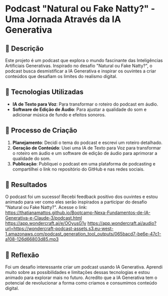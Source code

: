 # Podcast "Natural ou Fake Natty?" - Uma Jornada Através da IA Generativa

## 📒 Descrição
Este projeto é um podcast que explora o mundo fascinante das Inteligências Artificiais Generativas. Inspirado no desafio "Natural ou Fake Natty?", o podcast busca desmistificar a IA Generativa e inspirar os ouvintes a criar conteúdos que desafiam os limites do realismo digital.

## 🤖 Tecnologias Utilizadas
- **IA de Texto para Voz**: Para transformar o roteiro do podcast em áudio.
- **Software de Edição de Áudio**: Para ajustar a qualidade do som e adicionar música de fundo e efeitos sonoros.

## 🧐 Processo de Criação
1. **Planejamento**: Decidi o tema do podcast e escrevi um roteiro detalhado.
2. **Geração de Conteúdo**: Usei uma IA de Texto para Voz para transformar o roteiro em áudio e um software de edição de áudio para aprimorar a qualidade do som.
3. **Publicação**: Publiquei o podcast em uma plataforma de podcasting e compartilhei o link no repositório do GitHub e nas redes sociais.

## 🚀 Resultados
O podcast foi um sucesso! Recebi feedback positivo dos ouvintes e estou animado para ver como eles serão inspirados a participar do desafio "Natural ou Fake Natty?".
Acesse o link: 
https://thatianamattos.github.io/Bootcamp-Nexa-Fundamentos-de-IA-Generativa-e-Claude-3/podcast.html
https://app.wondercraft.ai/e/OOyusG1y
https://app.wondercraft.ai/audio?url=https://wondercraft-podcast-assets.s3.eu-west-1.amazonaws.com/podcast_generation_tool_outputs/065bacd7-be6e-47c1-a108-126d66803d85.mp3
## 💭 Reflexão
Foi um desafio interessante criar um podcast usando IA Generativa. Aprendi muito sobre as possibilidades e limitações dessas tecnologias e estou animado para explorar mais no futuro. Acredito que a IA Generativa tem o potencial de revolucionar a forma como criamos e consumimos conteúdo digital.
